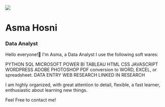 ![](https://github.com/Asmahosniiii/ِِAsmahosniiii/blob/main/header.png)
# Asma Hosni
### Data Analyst

Hello everyone!👋
I'm Asma, a Data Analyst I use the following soft wares:

PYTHON
SQL
MICROSOFT POWER BI
TABLEAU
HTML
CSS
JAVASCRIPT
WORDPRESS
ADOBE PHOTOSHOP
PDF conversion to WORD, EXCEL, or spreadsheet.
DATA ENTRY
WEB RESEARCH
LINKED IN RESEARCH

I am highly organized, with great attention to detail, flexible, a fast learner, enthusiastic about learning new things.

Feel Free to contact me!


<!--
**Asmahosniiii/Asmahosniiii** is a ✨ _special_ ✨ repository because its `README.md` (this file) appears on your GitHub profile.

Here are some ideas to get you started:

- 🔭 I’m currently working on ...
- 🌱 I’m currently learning ...
- 👯 I’m looking to collaborate on ...
- 🤔 I’m looking for help with ...
- 💬 Ask me about ...
- 📫 How to reach me: ...
- 😄 Pronouns: ...
- ⚡ Fun fact: ...
-->
